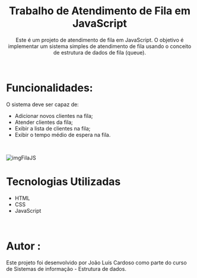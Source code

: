 <h1 align="center"><b>Trabalho de Atendimento de Fila em JavaScript</b></h1>
<p align="center">Este é um projeto de atendimento de fila em JavaScript. O objetivo é implementar um sistema simples de atendimento de fila usando o conceito de estrutura de dados de fila (queue).</p> 
<br>

<h1><b>Funcionalidades: </b></h1>
<p>O sistema deve ser capaz de: </p>
<ul>
   <li>Adicionar novos clientes na fila;</li>     
   <li>Atender clientes da fila;</li>    
   <li>Exibir a lista de clientes na fila;</li>    
   <li>Exibir o tempo médio de espera na fila.</li>    
   
</ul>
<br>

![imgFilaJS](https://user-images.githubusercontent.com/103074041/230058019-6d4ce130-fea7-4f55-825b-74eba3ca3efe.png)

<h1><b>Tecnologias Utilizadas</b></h1>
<ul>
   <li>HTML</li>     
   <li>CSS</li>    
   <li>JavaScript</li>       
</ul>
<br>

<h1><b>Autor : </b></h1>
<p>
    Este projeto foi desenvolvido por João Luís Cardoso como parte do curso de Sistemas de informação - Estrutura de dados.         
</p>
